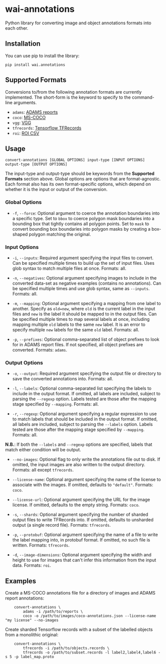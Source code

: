 # wai-annotations
Python library for converting image and object annotations formats into each other.

## Installation

You can use pip to install the library:

```
pip install wai.annotations
```

## Supported Formats

Conversions to/from the following annotation formats are currently implemented. The
short-form is the keyword to specify to the command-line arguments.

* `adams`:      [ADAMS reports](https://adams.cms.waikato.ac.nz/)
* `coco`:       [MS-COCO](http://cocodataset.org/)
* `vgg`:        [VGG](https://www.robots.ox.ac.uk/~vgg/)
* `tfrecords`:  [Tensorflow TFRecords](https://www.tensorflow.org/tutorials/load_data/tfrecord)
* `roi`:        [ROI CSV]()

## Usage

```
convert-annotations [GLOBAL OPTIONS] input-type [INPUT OPTIONS] output-type [OUTPUT OPTIONS]
```

The input-type and output-type should be keywords from the **Supported Formats** section above.
Global options are options that are format-agnostic. Each format also has its own format-specific
options, which depend on whether it is the input or output of the conversion.

### Global Options

* `-f`, `--force`: Optional argument to coerce the annotation boundaries into a specific type.
                   Set to `bbox` to coerce polygon mask boundaries into a bounding box that
                   tightly contains all polygon points. Set to `mask` to convert bounding box
                   boundaries into polygon masks by creating a box-shaped polygon matching the
                   original.
                    
### Input Options

* `-i`, `--inputs`: Required argument specifying the input files to convert. Can be specified
                    multiple times to build up the set of input files. Uses glob syntax to match
                    multiple files at once. Formats: all.
                   
* `-n`, `--negatives`: Optional argument specifying images to include in the converted data-set as
                       negative examples (contains no annotations). Can be specified multiple times
                       and use glob syntax, same as `--inputs`. Formats: all.

* `-m`, `--mapping`: Optional argument specifying a mapping from one label to another. Specify as
                     `old=new`, where `old` is the current label in the input files and `new` is the
                     label it should be mapped to in the output files. Can be specified multiple times
                     to map several labels at once, including mapping multiple `old` labels to the same
                     `new` label. It is an error to specify multiple `new` labels for the same `old`
                     label. Formats: all.
                     
* `-p`, `--prefixes`: Optional comma-separated list of object prefixes to look for in ADAMS report files.
                      If not specified, all object prefixes are converted. Formats: `adams`.

### Output Options

* `-o`, `--output`: Required argument specifying the output file or directory to save the converted
                    annotations into. Formats: all.
                    
* `-l`, `--labels`: Optional comma-separated list specifying the labels to include in the output format.
                    If omitted, all labels are included, subject to parsing the `--regexp` option. Labels
                    tested are those after the mapping stage specified by `--mapping`. Formats: all.
                    
* `-r`, `--regexp`: Optional argument specifying a regular expression to use to match labels that should
                    be included in the output format. If omitted, all labels are included, subject to
                    parsing the `--labels` option. Labels tested are those after the mapping stage
                    specified by `--mapping`. Formats: all.
                    
**N.B.**: If both the `--labels` and `--regexp` options are specified, labels that match either condition
          will be output.
          
* `--no-images`: Optional flag to only write the annotations file out to disk. If omitted, the input images
                 are also written to the output directory. Formats: all except `tfrecords`.
                 
* `--license-name`: Optional argument specifying the name of the license to associate with the images. If
                    omitted, defaults to `"default"`. Formats: `coco`.
                    
* `--license-url`: Optional argument specifying the URL for the image license. If omitted, defaults to the
                   empty string. Formats: `coco`.
                   
* `-s`, `--shards`: Optional argument specifying the number of sharded output files to write TFRecords into.
                    If omitted, defaults to unsharded output (a single record file). Formats: `tfrecords`.
                    
* `-p`, `--protobuf`: Optional argument specifying the name of a file to write the label mapping into, in
                      protobuf format. If omitted, no such file is written. Formats: `tfrecords`.
                      
* `-d`, `--image-dimensions`: Optional argument specifying the width and height to use for images that can't
                              infer this information from the input data. Formats: `roi`.

## Examples

Create a MS-COCO annotations file for a directory of images and ADAMS report annotations:

```
    convert-annotations \
        adams -i /path/to/reports \
        coco -o /path/to/images/coco-annotations.json --license-name "my license" --no-images
```

Create sharded Tensorflow records with a subset of the labelled objects from a monolithic original:

```
    convert-annotations \
        tfrecords -i /path/to/objects.records \
        tfrecords -o /path/to/subset.records -l label2,label4,label6 -s 5 -p label_map.proto
```
